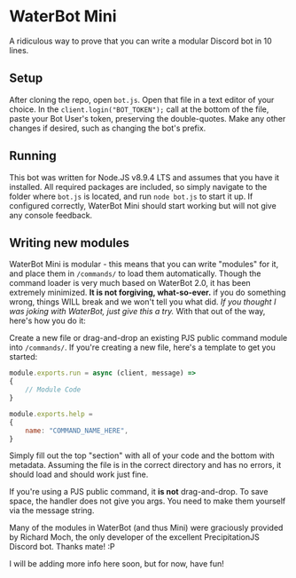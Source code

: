 # WaterBot Mini
A ridiculous way to prove that you can write a modular Discord bot in 10 lines.

## Setup
After cloning the repo, open ``bot.js``. Open that file in a text editor of your choice. In the ``client.login("BOT_TOKEN");`` call at the bottom of the file, paste your Bot User's token, preserving the double-quotes. Make any other changes if desired, such as changing the bot's prefix.

## Running
This bot was written for Node.JS v8.9.4 LTS and assumes that you have it installed. All required packages are included, so simply navigate to the folder where ``bot.js`` is located, and run ``node bot.js`` to start it up. If configured correctly, WaterBot Mini should start working but will not give any console feedback.

## Writing new modules
WaterBot Mini is modular - this means that you can write "modules" for it, and place them in ``/commands/`` to load them automatically. Though the command loader is very much based on WaterBot 2.0, it has been extremely minimized. **It is not forgiving, what-so-ever.** if you do something wrong, things WILL break and we won't tell you what did. *If you thought I was joking with WaterBot, just give this a try.* With that out of the way, here's how you do it: 

Create a new file or drag-and-drop an existing PJS public command module into ``/commands/``.
If you're creating a new file, here's a template to get you started:

```js
module.exports.run = async (client, message) =>
{
    // Module Code
}

module.exports.help =
{
	name: "COMMAND_NAME_HERE",
}
```

Simply fill out the top "section" with all of your code and the bottom with metadata. Assuming the file is in the correct directory and has no errors, it should load and should work just fine.

If you're using a PJS public command, it **is not** drag-and-drop. To save space, the handler does not give you args. You need to make them yourself via the message string.

Many of the modules in WaterBot (and thus Mini) were graciously provided by Richard Moch, the only developer of the excellent PrecipitationJS Discord bot. Thanks mate! :P

I will be adding more info here soon, but for now, have fun!
